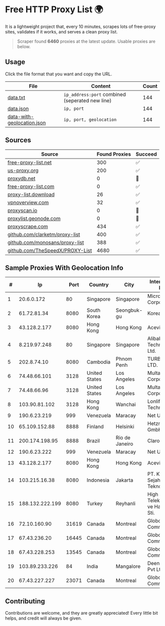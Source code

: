 
# Free HTTP Proxy List 🌍

It is a lightweight project that, every 10 minutes, scrapes lots of free-proxy sites, validates if it works, and serves a clean proxy list.


> Scraper found **6460** proxies at the latest update. Usable proxies are below.

## Usage

Click the file format that you want and copy the URL.


|File|Content|Count|
|----|-------|-----|
|[data.txt](https://raw.githubusercontent.com/themiralay/Proxy-List-World/master/data.txt)|`ip_address:port` combined (seperated new line)|144|
|[data.json](https://raw.githubusercontent.com/themiralay/Proxy-List-World/master/data.json)|`ip, port`|144|
|[data-with-geolocation.json](https://raw.githubusercontent.com/themiralay/Proxy-List-World/master/data-with-geolocation.json)|`ip, port, geolocation`|144|

## Sources

|Source|Found Proxies|Succeed|
|------|-------------|-------|
|[free-proxy-list.net](https://free-proxy-list.net)|300|✅|
|[us-proxy.org](https://www.us-proxy.org)|200|✅|
|[proxydb.net](http://proxydb.net)|0|🚫|
|[free-proxy-list.com](https://free-proxy-list.com/?page=&port=&type%5B%5D=http&type%5B%5D=https&up_time=0&search=Search)|0|✅|
|[proxy-list.download](https://www.proxy-list.download/HTTP)|26|✅|
|[vpnoverview.com](https://vpnoverview.com/privacy/anonymous-browsing/free-proxy-servers)|32|✅|
|[proxyscan.io](https://www.proxyscan.io)|0|🚫|
|[proxylist.geonode.com](https://proxylist.geonode.com/api/proxy-list?limit=300&page=1&sort_by=lastChecked&sort_type=desc&protocols=http,https)|0|🚫|
|[proxyscrape.com](https://api.proxyscrape.com/v2/?request=displayproxies&protocol=http&timeout=10000&country=all&ssl=all&anonymity=all)|434|✅|
|[github.com/clarketm/proxy-list](https://raw.githubusercontent.com/clarketm/proxy-list/master/proxy-list-raw.txt)|400|✅|
|[github.com/monosans/proxy-list](https://raw.githubusercontent.com/monosans/proxy-list/main/proxies/http.txt)|388|✅|
|[github.com/TheSpeedX/PROXY-List](https://raw.githubusercontent.com/TheSpeedX/PROXY-List/master/http.txt)|4680|✅|


## Sample Proxies With Geolocation Info

|#|Ip|Port|Country|City|Internet Service Provider|
|-|--|----|-------|----|-------------------------|
|1|20.6.0.172|80|Singapore|Singapore|Microsoft Corporation|
|2|61.72.81.34|8080|South Korea|Seongbuk-gu|Korea Telecom|
|3|43.128.2.177|8080|Hong Kong|Hong Kong|Aceville Pte.ltd|
|4|8.219.97.248|80|Singapore|Singapore|Alibaba (US) Technology Co., Ltd.|
|5|202.8.74.10|8080|Cambodia|Phnom Penh|TURBOTECH CO., LTD.|
|6|74.48.66.101|3128|United States|Los Angeles|Multacom Corporation|
|7|74.48.66.96|3128|United States|Los Angeles|Multacom Corporation|
|8|103.90.81.102|3128|Hong Kong|Wanchai|Lonlife Technology Co.|
|9|190.6.23.219|999|Venezuela|Maracay|Net Uno|
|10|65.109.152.88|8888|Finland|Helsinki|Hetzner Online GmbH|
|11|200.174.198.95|8888|Brazil|Rio de Janeiro|Claro S.A|
|12|190.6.23.222|999|Venezuela|Maracay|Net Uno|
|13|43.128.2.177|8080|Hong Kong|Hong Kong|Aceville Pte.ltd|
|14|103.215.16.38|8080|Indonesia|Jakarta|PT. Kreasi Sejahtera Teknologi|
|15|188.132.222.199|8080|Turkey|Reyhanli|High Speed Telekomunikasyon ve Hab. Hiz. Ltd. Sti.|
|16|72.10.160.90|31619|Canada|Montreal|GloboTech Communications|
|17|67.43.236.20|16445|Canada|Montreal|GloboTech Communications|
|18|67.43.228.253|13545|Canada|Montreal|GloboTech Communications|
|19|103.89.233.226|84|India|Mangalore|Deenet Services Pvt Ltd|
|20|67.43.227.227|23071|Canada|Montreal|GloboTech Communications|



## Contributing

Contributions are welcome, and they are greatly appreciated! Every
little bit helps, and credit will always be given.

